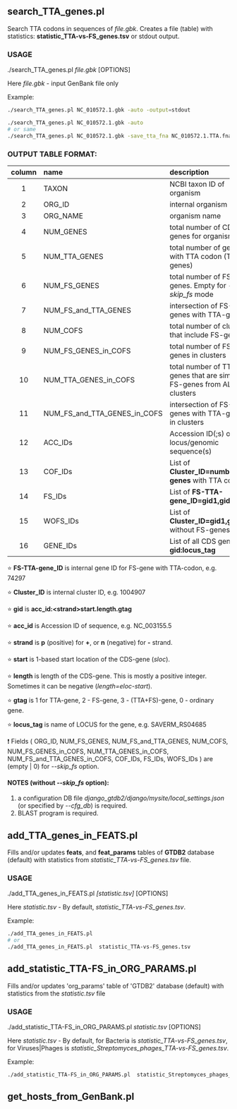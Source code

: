 ## search_TTA_genes.pl
Search TTA codons in sequences of *file.gbk*.
Creates a file (table) with statistics: **statistic_TTA-vs-FS_genes.tsv** or stdout output.

### USAGE

./search_TTA_genes.pl *file.gbk* [OPTIONS]

Here *file.gbk* - input GenBank file only

Example:
```bash
./search_TTA_genes.pl NC_010572.1.gbk -auto -output=stdout

./search_TTA_genes.pl NC_010572.1.gbk -auto
# or same
./search_TTA_genes.pl NC_010572.1.gbk -save_tta_fna NC_010572.1.TTA.fna -save_tta_faa NC_010572.1.TTA.faa -output NC_010572.1.TTA.tsv
```

### OUTPUT TABLE FORMAT:

| column | name                  | description                                        | example |
|:------:|:----------------------|:---------------------------------------------------|:--------|
| 1      | TAXON                 | NCBI taxon ID of organism                          | 227882  |
| 2      | ORG\_ID               | internal organism ID                               | 167     |
| 3      | ORG_NAME              | organism name                                      | Streptomyces avermitilis MA-4680 = NBRC 14893 |
| 4      | NUM_GENES             | total number of CDS genes for organism             | 8025    |
| 5      | NUM_TTA_GENES         | total number of genes with TTA codon (TTA-genes)   | 274     |
| 6      | NUM_FS_GENES          | total number of FS-genes. Empty for *--skip_fs* mode | 1188    |
| 7      | NUM_FS_and_TTA_GENES  | intersection of FS-genes with TTA-genes            | 29      |
| 8      | NUM_COFS              | total number of clusters that include FS-genes     | 293     |
| 9      | NUM_FS_GENES_in_COFS  | total number of FS-genes in clusters               | 300     |
| 10     | NUM_TTA_GENES_in_COFS | total number of TTA-genes that are similar to FS-genes from ALL clusters | 124 |
| 11     | NUM_FS_and_TTA_GENES_in_COFS | intersection of FS-genes with TTA-genes in clusters | 11 |
| 12     | ACC_IDs               | Accession ID(;s) of locus/genomic sequence(s)      | NC_003155.5;NC_004719.1 |
| 13     | COF_IDs               | List of **Cluster_ID=number genes** with TTA codon | 1004907=3;1004909=1;... |
| 14     | FS_IDs                | List of **FS-TTA-gene_ID=gid1,gid2,...**           | 74297=NC_003155.5:p25699.4695.3,NC_003155.5:m28699.1078.3;... |
| 15     | WOFS\_IDs             | List of **Cluster_ID=gid1,gid2,...** without FS-genes | 1004907=NC_003155.5:m5172533.817.1,NC_003155.5:p9004239.817.1;... |
| 16     | GENE\_IDs             | List of all CDS genes as **gid:locus_tag**         | NC_003155.5:m1002287.1724.0:SAVERM_RS04685;... |

:star: **FS-TTA-gene_ID** is internal gene ID for FS-gene with TTA-codon, e.g. 74297

:star: **Cluster_ID** is internal cluster ID, e.g. 1004907

:star: **gid** is **acc_id:\<strand\>start.length.gtag**

:star: **acc_id** is Accession ID of sequence, e.g. NC_003155.5

:star: **strand** is **p** (positive) for **+**, or **n** (negative) for **-** strand.

:star: **start** is 1-based start location of the CDS-gene (*sloc*).

:star: **length** is length of the CDS-gene. This is mostly a positive integer. Sometimes it can be negative (*length=eloc-start*).

:star: **gtag** is 1 for TTA-gene, 2 - FS-gene, 3 - (TTA+FS)-gene, 0 - ordinary gene.

:star: **locus_tag** is name of LOCUS for the gene, e.g. SAVERM_RS04685

:exclamation: Fields ( ORG_ID, NUM_FS_GENES, NUM_FS_and_TTA_GENES, NUM_COFS, NUM_FS_GENES_in_COFS,
NUM_TTA_GENES_in_COFS, NUM_FS_and_TTA_GENES_in_COFS, COF_IDs, FS_IDs, WOFS_IDs ) are (empty | 0) for *--skip_fs* option.

#### NOTES (without *--skip_fs* option):
1. a configuration DB file *django_gtdb2/django/mysite/local_settings.json* (or specified by *--cfg_db*) is required.
2. BLAST program is required.


## add_TTA_genes_in_FEATS.pl
Fills and/or updates **feats**, and **feat_params** tables of **GTDB2** database (default)
with statistics from *statistic_TTA-vs-FS_genes.tsv* file.

### USAGE

./add_TTA_genes_in_FEATS.pl *[statistic.tsv]* [OPTIONS]

Here *statistic.tsv* - By default, *statistic_TTA-vs-FS_genes.tsv*.

Example:
```bash
./add_TTA_genes_in_FEATS.pl
# or
./add_TTA_genes_in_FEATS.pl  statistic_TTA-vs-FS_genes.tsv
```

## add_statistic_TTA-FS_in_ORG_PARAMS.pl
Fills and/or updates 'org_params' table of 'GTDB2' database (default) with statistics
from the *statistic.tsv* file

### USAGE

./add_statistic_TTA-FS_in_ORG_PARAMS.pl *statistic.tsv* [OPTIONS]

Here *statistic.tsv* - By default, for Bacteria is *statistic_TTA-vs-FS_genes.tsv*,
for Viruses|Phages is *statistic_Streptomyces_phages_TTA-vs-FS_genes.tsv*.

Example:
```bash
./add_statistic_TTA-FS_in_ORG_PARAMS.pl  statistic_Streptomyces_phages_TTA-vs-FS_genes.tsv -taxonomy Phage
```

## get_hosts_from_GenBank.pl

